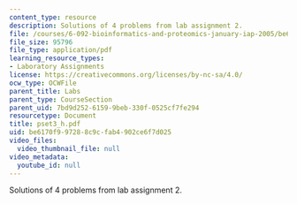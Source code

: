 ```yaml
---
content_type: resource
description: Solutions of 4 problems from lab assignment 2.
file: /courses/6-092-bioinformatics-and-proteomics-january-iap-2005/be6170f997288c9cfab4902ce6f7d025_pset3_h.pdf
file_size: 95796
file_type: application/pdf
learning_resource_types:
- Laboratory Assignments
license: https://creativecommons.org/licenses/by-nc-sa/4.0/
ocw_type: OCWFile
parent_title: Labs
parent_type: CourseSection
parent_uid: 7bd9d252-6159-9beb-330f-0525cf7fe294
resourcetype: Document
title: pset3_h.pdf
uid: be6170f9-9728-8c9c-fab4-902ce6f7d025
video_files:
  video_thumbnail_file: null
video_metadata:
  youtube_id: null
---
```

Solutions of 4 problems from lab assignment 2.